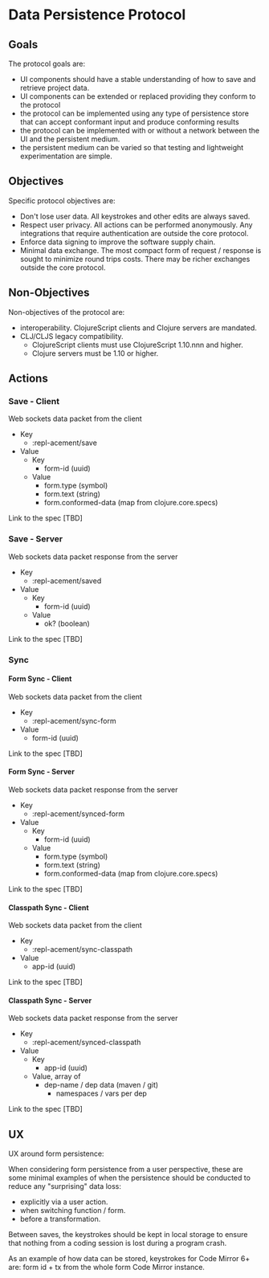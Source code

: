 # Data Persistence Protocol

## Goals
The protocol goals are:
- UI components should have a stable understanding of how to save and retrieve project data.
- UI components can be extended or replaced providing they conform to the protocol 
- the protocol can be implemented using any type of persistence store that can accept conformant input and produce conforming results
- the protocol can be implemented with or without a network between the UI and the persistent medium.
- the persistent medium can be varied so that testing and lightweight experimentation are simple.

## Objectives

Specific protocol objectives are:
- Don't lose user data. All keystrokes and other edits are always saved.
- Respect user privacy. All actions can be performed anonymously. Any integrations that require authentication are outside the core protocol.  
- Enforce data signing to improve the software supply chain.
- Minimal data exchange. The most compact form of request / response is sought to minimize round trips costs.  There may be richer exchanges outside the core protocol.

## Non-Objectives

Non-objectives of the protocol are:
- interoperability. ClojureScript clients and Clojure servers are mandated.
- CLJ/CLJS legacy compatibility. 
  - ClojureScript clients must use ClojureScript 1.10.nnn and higher.
  - Clojure servers must be 1.10 or higher.

## Actions

### Save - Client

Web sockets data packet from the client
 
- Key
  - :repl-acement/save
- Value
  - Key 
    - form-id (uuid)
  - Value
    - form.type (symbol)
    - form.text (string)
    - form.conformed-data (map from clojure.core.specs)

Link to the spec [TBD]    

### Save - Server

Web sockets data packet response from the server

- Key
  - :repl-acement/saved
- Value
  - Key
    - form-id (uuid)
  - Value
    - ok? (boolean)

Link to the spec [TBD]

### Sync

#### Form Sync - Client

Web sockets data packet from the client

- Key
  - :repl-acement/sync-form
- Value
  - form-id (uuid)

Link to the spec [TBD]

#### Form Sync - Server

Web sockets data packet response from the server

- Key
    - :repl-acement/synced-form
- Value
    - Key
      - form-id (uuid)
    - Value
      - form.type (symbol)
      - form.text (string)
      - form.conformed-data (map from clojure.core.specs)

Link to the spec [TBD]

#### Classpath Sync - Client

Web sockets data packet from the client

- Key
  - :repl-acement/sync-classpath
- Value
  - app-id (uuid)

Link to the spec [TBD]

#### Classpath Sync - Server

Web sockets data packet response from the server

- Key
  - :repl-acement/synced-classpath
- Value
  - Key
    - app-id (uuid)
  - Value, array of
    - dep-name / dep data (maven / git)
      - namespaces / vars per dep

Link to the spec [TBD]

## UX

UX around form persistence:

When considering form persistence from a user perspective, these are some minimal examples of when the persistence should be conducted to reduce any "surprising" data loss:
- explicitly via a user action.
- when switching function / form.
- before a transformation.

Between saves, the keystrokes should be kept in local storage to ensure that nothing from a coding session is lost during a program crash. 

As an example of how data can be stored, keystrokes for Code Mirror 6+ are: form id + tx from the whole form Code Mirror instance.



